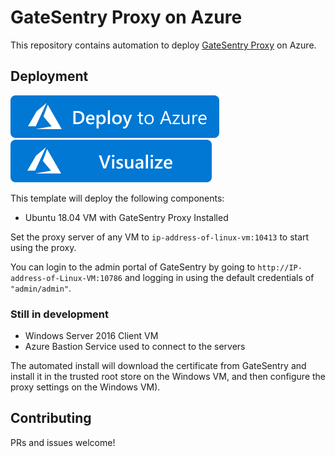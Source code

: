 # GateSentry Proxy on Azure

This repository contains automation to deploy [GateSentry Proxy](https://gatesentryfilter.abdullahirfan.com/) on Azure.

## Deployment

[//]: # (The short URLs below are to show impact of this solution by tracking number of deployments. You can use the direct link if you wish - https://portal.azure.com/#create/Microsoft.Template/uri/https%3A%2F%2Fraw.githubusercontent.com%2Fmatthansen0%2Fazure-gatesentry-proxy%2Fmain%2Finstall%2Fazuredeploy.json)

[![Deploy To Azure](https://raw.githubusercontent.com/Azure/azure-quickstart-templates/master/1-CONTRIBUTION-GUIDE/images/deploytoazure.svg?sanitize=true)](https://portal.azure.com/#create/Microsoft.Template/uri/https%3A%2F%2Fraw.githubusercontent.com%2Fmatthansen0%2Fazure-gatesentry-proxy%2Fmain%2Finstall%2Fazuredeploy.json)
[![Visualize](https://raw.githubusercontent.com/Azure/azure-quickstart-templates/master/1-CONTRIBUTION-GUIDE/images/visualizebutton.svg?sanitize=true)](http://armviz.io/#/?load=https%3A%2F%2Fraw.githubusercontent.com%2Fmatthansen0%2Fazure-gatesentry-proxy%2Fmain%2Finstall%2Fazuredeploy.json)

This template will deploy the following components:

- Ubuntu 18.04 VM with GateSentry Proxy Installed

Set the proxy server of any VM to ``ip-address-of-linux-vm:10413`` to start using the proxy.

You can login to the admin portal of GateSentry by going to ``http://IP-address-of-Linux-VM:10786`` and logging in using the default credentials of ``"admin/admin"``.

### Still in development

- Windows Server 2016 Client VM
- Azure Bastion Service used to connect to the servers

The automated install will download the certificate from GateSentry and install it in the trusted root store on the Windows VM, and then configure the proxy settings on the Windows VM).

## Contributing

PRs and issues welcome!
